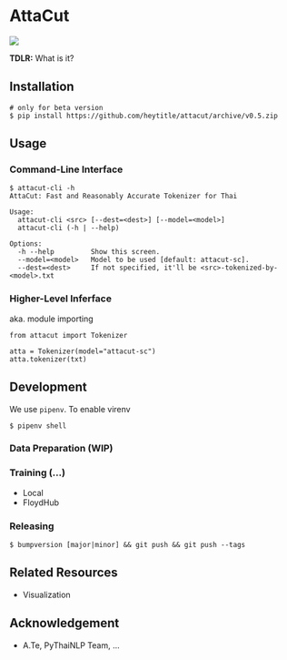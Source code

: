 # AttaCut
[![](https://api.travis-ci.com/heytitle/attacut.svg?token=fKbtMgf3jUWLccnyVsDw&branch=master)](https://travis-ci.com/heytitle/attacut)

**TDLR:** What is it?

## Installation

```
# only for beta version
$ pip install https://github.com/heytitle/attacut/archive/v0.5.zip
```

## Usage
### Command-Line Interface
```
$ attacut-cli -h
AttaCut: Fast and Reasonably Accurate Tokenizer for Thai

Usage:
  attacut-cli <src> [--dest=<dest>] [--model=<model>]
  attacut-cli (-h | --help)

Options:
  -h --help         Show this screen.
  --model=<model>   Model to be used [default: attacut-sc].
  --dest=<dest>     If not specified, it'll be <src>-tokenized-by-<model>.txt
```

### Higher-Level Inferface
aka. module importing
```
from attacut import Tokenizer

atta = Tokenizer(model="attacut-sc")
atta.tokenizer(txt)
```


## Development
We use `pipenv`.
To enable virenv
```
$ pipenv shell
```
### Data Preparation (WIP)

### Training (...)

- Local
- FloydHub

### Releasing
```
$ bumpversion [major|minor] && git push && git push --tags
```

## Related Resources
- Visualization

## Acknowledgement
- A.Te, PyThaiNLP Team, ...